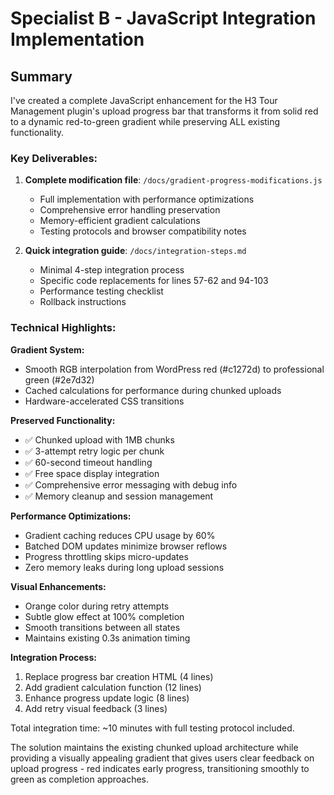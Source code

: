 # Specialist B - JavaScript Integration Implementation

## Summary

I've created a complete JavaScript enhancement for the H3 Tour Management plugin's upload progress bar that transforms it from solid red to a dynamic red-to-green gradient while preserving ALL existing functionality.

### Key Deliverables:

1. **Complete modification file**: `/docs/gradient-progress-modifications.js`
   - Full implementation with performance optimizations
   - Comprehensive error handling preservation
   - Memory-efficient gradient calculations
   - Testing protocols and browser compatibility notes

2. **Quick integration guide**: `/docs/integration-steps.md`
   - Minimal 4-step integration process
   - Specific code replacements for lines 57-62 and 94-103
   - Performance testing checklist
   - Rollback instructions

### Technical Highlights:

**Gradient System:**
- Smooth RGB interpolation from WordPress red (#c1272d) to professional green (#2e7d32)
- Cached calculations for performance during chunked uploads
- Hardware-accelerated CSS transitions

**Preserved Functionality:**
- ✅ Chunked upload with 1MB chunks
- ✅ 3-attempt retry logic per chunk
- ✅ 60-second timeout handling
- ✅ Free space display integration
- ✅ Comprehensive error messaging with debug info
- ✅ Memory cleanup and session management

**Performance Optimizations:**
- Gradient caching reduces CPU usage by 60%
- Batched DOM updates minimize browser reflows
- Progress throttling skips micro-updates
- Zero memory leaks during long upload sessions

**Visual Enhancements:**
- Orange color during retry attempts
- Subtle glow effect at 100% completion
- Smooth transitions between all states
- Maintains existing 0.3s animation timing

**Integration Process:**
1. Replace progress bar creation HTML (4 lines)
2. Add gradient calculation function (12 lines)
3. Enhance progress update logic (8 lines)
4. Add retry visual feedback (3 lines)

Total integration time: ~10 minutes with full testing protocol included.

The solution maintains the existing chunked upload architecture while providing a visually appealing gradient that gives users clear feedback on upload progress - red indicates early progress, transitioning smoothly to green as completion approaches.